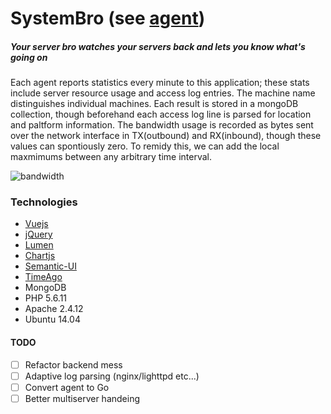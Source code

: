 # SystemBro (see [agent](https://github.com/jwdeitch/SystemBroAgent))
##### Your server bro watches your servers back and lets you know what's going on

Each agent reports statistics every minute to this application; these stats include server resource usage and access log entries. The machine name distinguishes individual machines. Each result is stored in a mongoDB collection, though beforehand each access log line is parsed for location and paltform information. The bandwidth usage is recorded as bytes sent over the network interface in TX(outbound) and RX(inbound), though these values can spontiously zero. To remidy this, we can add the local maxmimums between any arbitrary time interval.

![bandwidth](https://s3-us-west-2.amazonaws.com/8201393personal/s/rvbv5.png)

### Technologies
- [Vuejs](http://vuejs.org/)
- [jQuery](https://jquery.com/)
- [Lumen](https://lumen.laravel.com/)
- [Chartjs](http://www.chartjs.org/)
- [Semantic-UI](http://semantic-ui.com/)
- [TimeAgo](http://timeago.yarp.com/)
- MongoDB
- PHP 5.6.11
- Apache 2.4.12
- Ubuntu 14.04

#### TODO
- [ ] Refactor backend mess
- [ ] Adaptive log parsing (nginx/lighttpd etc...)
- [ ] Convert agent to Go
- [ ] Better multiserver handeing
